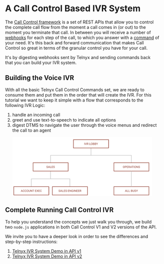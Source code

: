# A Call Control Based IVR System

The [Call Control framework](https://developers.telnyx.com/docs/api/v2/call-control) is a set of REST APIs that allow you to control the complete call flow from the moment a call comes in (or out) to the moment you terminate that call. In between you will receive a number of [webhooks](https://developers.telnyx.com/docs/v2/call-control/receiving-webhooks) for each step of the call, to which you answer with a [command](https://developers.telnyx.com/docs/v2/call-control/sending-commands) of your need. It's this back and forward communication that makes Call Control so great in terms of the granular control you have for your call.

It's by digesting webhooks sent by Telnyx and sending commands back that you can build your IVR system.


## Building the Voice IVR

With all the basic Telnyx Call Control Commands set, we are ready to consume them and put them in the order that will create the IVR. For this tutorial we want to keep it simple with a flow that corresponds to the following IVR Logic:

1. handle an incoming call
2. greet and use text-to-speech to indicate all options
3. digest DTMS to navigate the user through the voice menus and redirect the call to an agent


<p align="center">
    <img src="https://raw.githubusercontent.com/team-telnyx/demo-ivr-node/master/examples/ivr_flow_example.png" width="90%" height="90%" title="sms_otp_example">
</p>


## Complete Running Call Control IVR

To help you understand the concepts we just walk you through, we build two `node.js` applications in both Call Control V1 and V2 versions of the API.

We invite you to have a deeper look in order to see the differences and step-by-step instructions:

1. [Telnyx IVR System Demo in API v1](https://github.com/team-telnyx/demo-ivr-node/tree/master/api-v1)
2. [Telnyx IVR System Demo in API v2](https://github.com/team-telnyx/demo-ivr-node/tree/master/api-v2)